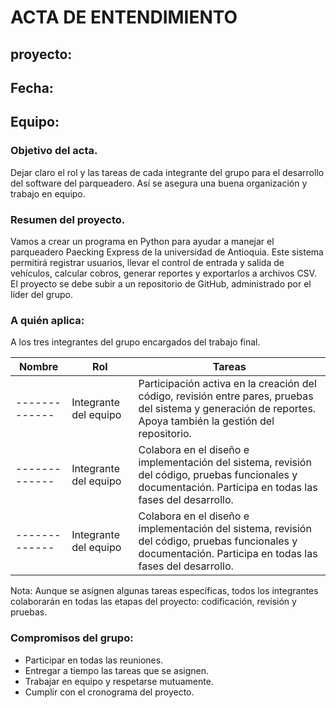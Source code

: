 # ACTA DE ENTENDIMIENTO

## proyecto:
## Fecha:
## Equipo:

### Objetivo del acta.

Dejar claro el rol y las tareas de cada integrante del grupo para el desarrollo del software del parqueadero. Así se asegura una buena organización y trabajo en equipo.

### Resumen del proyecto.
Vamos a crear un programa en Python para ayudar a manejar el parqueadero Paecking Express de la universidad de Antioquia. Este sistema permitirá registrar usuarios, llevar el control de entrada y salida de vehículos, calcular cobros, generar reportes y exportarlos a archivos CSV. El proyecto se debe subir a un repositorio de GitHub, administrado por el líder del grupo.

### A quién aplica:

A los tres integrantes del grupo encargados del trabajo final.


| Nombre | Rol| Tareas |
| ------------- | ------------- | ------------- |
| ------------- | 	Integrante del equipo | Participación activa en la creación del código, revisión entre pares, pruebas del sistema y generación de reportes. Apoya también la gestión del repositorio. |
| ------------- | 	Integrante del equipo | Colabora en el diseño e implementación del sistema, revisión del código, pruebas funcionales y documentación. Participa en todas las fases del desarrollo. |
| ------------- | 	Integrante del equipo | Colabora en el diseño e implementación del sistema, revisión del código, pruebas funcionales y documentación. Participa en todas las fases del desarrollo. |

Nota: Aunque se asignen algunas tareas específicas, todos los integrantes colaborarán en todas las etapas del proyecto: codificación, revisión y pruebas.

### Compromisos del grupo:
- Participar en todas las reuniones.
- Entregar a tiempo las tareas que se asignen.
- Trabajar en equipo y respetarse mutuamente.
- Cumplir con el cronograma del proyecto.
